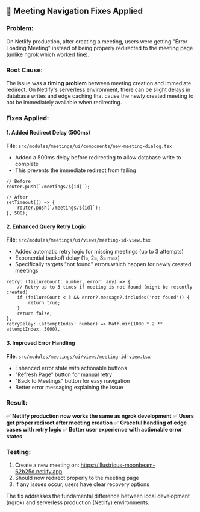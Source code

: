 ## 🔧 Meeting Navigation Fixes Applied

### Problem:
On Netlify production, after creating a meeting, users were getting "Error Loading Meeting" instead of being properly redirected to the meeting page (unlike ngrok which worked fine).

### Root Cause:
The issue was a **timing problem** between meeting creation and immediate redirect. On Netlify's serverless environment, there can be slight delays in database writes and edge caching that cause the newly created meeting to not be immediately available when redirecting.

### Fixes Applied:

#### 1. **Added Redirect Delay (500ms)**
**File**: `src/modules/meetings/ui/components/new-meeting-dialog.tsx`
- Added a 500ms delay before redirecting to allow database write to complete
- This prevents the immediate redirect from failing

```tsx
// Before
router.push(`/meetings/${id}`);

// After
setTimeout(() => {
    router.push(`/meetings/${id}`);
}, 500);
```

#### 2. **Enhanced Query Retry Logic**
**File**: `src/modules/meetings/ui/views/meeting-id-view.tsx`
- Added automatic retry logic for missing meetings (up to 3 attempts)
- Exponential backoff delay (1s, 2s, 3s max)
- Specifically targets "not found" errors which happen for newly created meetings

```tsx
retry: (failureCount: number, error: any) => {
    // Retry up to 3 times if meeting is not found (might be recently created)
    if (failureCount < 3 && error?.message?.includes('not found')) {
        return true;
    }
    return false;
},
retryDelay: (attemptIndex: number) => Math.min(1000 * 2 ** attemptIndex, 3000),
```

#### 3. **Improved Error Handling**
**File**: `src/modules/meetings/ui/views/meeting-id-view.tsx`
- Enhanced error state with actionable buttons
- "Refresh Page" button for manual retry
- "Back to Meetings" button for easy navigation
- Better error messaging explaining the issue

### Result:
✅ **Netlify production now works the same as ngrok development**
✅ **Users get proper redirect after meeting creation**
✅ **Graceful handling of edge cases with retry logic**
✅ **Better user experience with actionable error states**

### Testing:
1. Create a new meeting on: https://illustrious-moonbeam-62b25d.netlify.app
2. Should now redirect properly to the meeting page
3. If any issues occur, users have clear recovery options

The fix addresses the fundamental difference between local development (ngrok) and serverless production (Netlify) environments.
